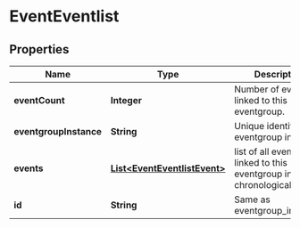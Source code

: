 
# EventEventlist

## Properties
Name | Type | Description | Notes
------------ | ------------- | ------------- | -------------
**eventCount** | **Integer** | Number of events linked to this eventgroup. |  [optional]
**eventgroupInstance** | **String** | Unique identifier of eventgroup instance. |  [optional]
**events** | [**List&lt;EventEventlistEvent&gt;**](EventEventlistEvent.md) | list of all events linked to this eventgroup in chronological order. |  [optional]
**id** | **String** | Same as eventgroup_instance. |  [optional]




